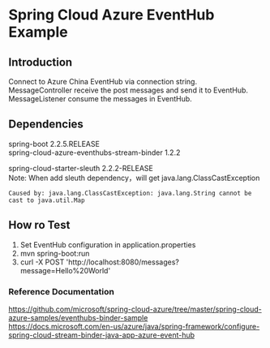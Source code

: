 # Spring Cloud Azure EventHub Example
## Introduction
Connect to Azure China EventHub via connection string.  
MessageController receive the post messages and send it to EventHub.  
MessageListener consume the messages in EventHub.

## Dependencies
spring-boot 2.2.5.RELEASE  
spring-cloud-azure-eventhubs-stream-binder 1.2.2  

spring-cloud-starter-sleuth 2.2.2-RELEASE  
Note: When add sleuth dependency，will get java.lang.ClassCastException 

`
Caused by: java.lang.ClassCastException: java.lang.String cannot be cast to java.util.Map
`

## How ro Test
1. Set EventHub configuration in application.properties
2. mvn spring-boot:run
3. curl -X POST 'http://localhost:8080/messages?message=Hello%20World'


### Reference Documentation
https://github.com/microsoft/spring-cloud-azure/tree/master/spring-cloud-azure-samples/eventhubs-binder-sample   
https://docs.microsoft.com/en-us/azure/java/spring-framework/configure-spring-cloud-stream-binder-java-app-azure-event-hub